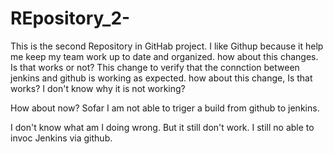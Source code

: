 # REpository_2-
This is the second Repository in GitHab project. 
I like Githup because it help me keep my team work up to date and organized.
how about this changes. Is that works or not?
This change to verify that the connction between jenkins and github is working as expected.
how about this change, Is that works?
I don't know why it is not working? 

How about now? Sofar I am not able to triger a build from github to jenkins.

I don't know what am I doing wrong.
But it still don't work.
I still no able to invoc Jenkins via github.
